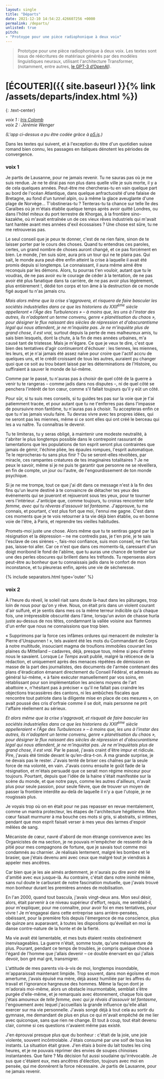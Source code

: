 ```yaml
---
layout: single
title: "Départs"
date: 2021-12-10 14:54:22.426607256 +0000
permalink: /departs/
unlisted: true
pitch:
- "Protoype pour une pièce radiophonique à deux voix"
---
```


> Prototype pour une pièce radiophonique à deux voix. Les textes sont issus de réécritures de matériaux générés par des modèles linguistiques neuraux, utilisant l'architecture Transformer, (notamment, entre autres, [le GPT-3 d’OpenAI](https://beta.openai.com/overview)).

# [ÉCOUTER]({{ site.baseurl }}{% link /assets/departs/index.html %})
{: .text-center}

*voix 1 : [Iris Colomb](https://www.iriscolomb.com/)*  
*voix 2 : Jérémie Wenger*

*(L'app ci-dessus a pu être codée gràce à [p5.js](https://p5js.org/).)*

Dans les textes qui suivent, et à l'exception du titre d'un quotidien suisse romand bien connu, les passages en italiques dénotent les périodes de convergence.

### voix 1

Je partis de Lausanne, pour ne jamais revenir. Tu ne sauras pas où je me suis
rendue. Je ne te dirai pas non plus dans quelle ville je suis morte, il y a de
cela quelques années. Peut-être me chercheras-tu en vain quelque part au bord
de l'océan Atlantique, dans quelque anfractuosité d'une falaise de Bretagne, au
fond d'un tunnel alpin, ou à même la glace aveuglante d'une plage de Norvège...
T'obstineras-tu ? Tenteras-tu ta chance sur telle île des Caraïbes où je
m'étais établie quelque temps après avoir quitté Londres, ou dans l'hôtel
miteux du port terrestre de Khorgas, à la frontière sino-kazakhe, où m'avait
entraînée un de ces vieux rêves industriels qui m'avait tant hantée avant mes
années d'exil écossaises ? Une chose est sûre, tu ne me retrouveras pas.

Le seul conseil que je peux te donner, c'est de ne rien faire, sinon de te
laisser porter par le cours des choses. Quand tu entendras ces paroles, certes,
un grand nombre de choses auront changé, et ce pas forcément en bien. Le monde,
j'en suis sûre, aura pris un tour qui ne te plaira pas. Qui sait, le monde aura
peut-être enfin atteint la crise à laquelle il avait été promis depuis si
longtemps. Le connaissant, il aura même aimé être reconquis par les démons.
Alors, tu pourras t'en vouloir, autant que tu le voudras, de ne pas avoir eu le
courage de céder à la tentation, de ne pas avoir été plus fanatique dans ta
carrière, de ne pas avoir plus légèrement, plus entièrement !, dédié ton corps
et ton âme à la destruction de ce monde figé auquel tu n'as jamais cru.

*Mais alors même que la crise s'aggravera, et risquera de faire basculer les
sociétés industrielles dans ce que les historiens du XXII<sup>ème</sup> siècle
appelleront « l'Âge des Turbulences » – à moins que, les uns à l'instar des
autres, ils n'adoptent un terme convenu, genre « planétisation du chaos », pour
désigner le flux naissant des siècles de répression et d'obscurantisme légal
qui nous attendent, je ne m'inquiète pas. Je ne m'inquiète plus de grand chose,
il est vrai,* surtout depuis la perte de mes malheureux amis, tu sais bien
lesquels, dont la chute, à la fin de mes années urbaines, m'a causé tant de
tristesse. Mais je m'égare. Ce que je veux te dire, c'est que bien des
tentatives d'agir continueront d'échouer : les tiennes, les miennes, les leurs,
et je n'ai jamais été assez naïve pour croire que l'actif accru de quelques
uns, et le crédit croissant de tous les autres, auraient pu changer quoi que ce
soit au trou béant laissé par les déterminations de l'Histoire, ou suffiraient
à sauver le monde de lui-même.

Comme par le passé, tu n'auras pas à choisir de quel côté de la guerre à venir
tu te rangeras – comme jadis dans nos disputes –, ni de quel côté se penchera
l'intérêt de ton cœur, comme s'il fallait toujours qu'il y eût un côté.

Pour sûr, si tu suis mes conseils, si tu guides tes pas sur la voie que je t'ai
patiemment tracée, et pour autant que tu ne t'enferres pas dans l'impasse de
poursuivre mon fantôme, tu n'auras pas à choisir. Tu accepteras enfin ce que tu
n'as jamais voulu faire. Tu devras vivre avec tes propres idées, qui ne seront
pas les miennes, même si ce sont elles qui ont créé le berceau qui les a vu
naître. Tu connaîtras le devenir.

Tu te limiteras, tu y seras obligé, à maintenir une modeste neutralité, à
t'abriter le plus longtemps possible dans le contrepoint rassurant de
lamentations que les populations de ton esprit seront plus contraintes que
jamais de gémir, l'échine pliée, les épaules rompues, l'esprit automatique. Te
le reprocheras-tu sans plus finir ? Ou se seront-elles révoltées, par miracle,
ces rampantes créatures de tes imaginaires totalitaires ? Je ne peux le savoir,
même si je ne puis te garantir que personne ne se réveillera, en fin de compte,
un jour ou l'autre, de l'engourdissement de ton monde psychique.

Si je ne me trompe, tout ce que j'ai dit dans ce message n'est à la fin des
fins qu'un leurre destiné à te convaincre de détacher tes yeux des événements
qui se joueront et rejoueront sous tes yeux, pour te tourner vers l'intérieur.
J'anticipe que, comme toujours, tu croiras rencontrer *telle femme, avec qui tu
rêveras d'assouvir tel fantasme*. J'approuve, tu me connais, et pourtant, c'est
plus fort que moi, l'ennui me gagne. C'est dans ces moments que je te vois
retourner à ta vie déjà bien établie, ou en bonne voie de l'être, à Paris, et
reprendre tes vieilles habitudes.

Promets-moi juste une chose. Alors même que tu te sentiras gagné par la
résignation et la dépression – ne me contredis pas, je t'en prie, je te sais
l'esclave de ces sirènes –, fais-moi confiance, suis mon conseil, ne t'en fais
pas, laisse-toi aller. Car ce n'est que dans ces moments-là, caressant d'un
doigt moribond le fond de l'abîme, que tu auras une chance de tomber sur une
des perles obscures qui brillent dans les tréfonds. Tu repenseras alors
peut-être au bonheur que tu connaissais jadis dans le confort de mon
inconstance, et tu pleureras enfin, après une vie de sécheresse.

{% include separators.html type='outer' %}

### voix 2

À l'heure du réveil, le soleil riait sans doute là-haut dans les pâturages,
trop loin de nous pour qu'on y rêve. Nous, on était pris dans un violent
courant d'air sulfuré, et je sentis dans mes os la même terreur indicible qu'à
chaque fois, une irrépressible obscurité dans l'âme, lorsqu'un avion de chasse
hurla juste au-dessus de nos têtes, condamnant la vallée voisine aux flammes
d'un enfer que nous ne connaissions que trop bien.

« Supprimons par la force ces infâmes ordures qui menacent de molester la
Pierre d'Unspunnen ! », tels avaient été les mots du Commandant de Corps à
notre multitude, insouciant magma de troufions immobiles couvrant les plaines
du Mittelland – cadavres, déjà, presque tous, même si peu d'entre nous le
savaient. Lorsque _Le Temps_ avait publié, malgré la réticence de la rédaction,
et uniquement après des menaces répétées de démission en masse de la part des
journalistes, des documents de l'armée contenant des plans d'éradication
émanant directement du Conseil Fédéral, et adressés au général lui-même, « à
faire exécuter manuellement par vos soins, en rétablissant pour son
implémentation les anciens moyens de l'art abattoire », n'hésitant pas à
préciser « qu'il ne fallait pas craindre les objections tracassières des
cantons, ni les ambûches fiscales que rencontre tout patriote dans la diligente
mise en place de ces mesures », on avait poussé des cris d'orfraie comme il se
doit, mais personne ne prit l'affaire réellement au sérieux.

*Et alors même que la crise s'aggravait, et risquait de faire basculer les
sociétés industrielles dans ce que les historiens du XXII<sup>ème</sup> siècle
appelleraient « l'Âge des Turbulences » – à moins que, les uns à l'instar des
autres, ils n'adoptent un terme convenu, genre « planétisation du chaos », pour
désigner le flux naissant des siècles de répression et d'obscurantisme légal
qui nous attendent, je ne m'inquiétai pas. Je ne m'inquiétais plus de grand
chose, il est vrai.* Par le passé, j'avais craint d'être impur et ridicule.
Pire, j'avais été timide devant le qu’en-dira-t-on. À ma grande surprise, je ne
devais pas le rester. J'avais tenté de briser ces chaînes par la seule force de
ma volonté, en vain. J'avais connu ensuite le goût fade de la résignation, et
m'étais persuadé que ce serait mon régime minceur pour toujours. Pourtant,
depuis que l'idée de la haine s'était manifestée sur la scène du monde, et que
notre pays, comme les autres d'ailleurs, n'avait plus pour seule passion, pour
seule fièvre, que de trouver un moyen de passer la frontière interdite au-delà
de laquelle il n'y a que l'utopie, je ne rougissais plus.

Je voyais trop où on en était pour ne pas repasser en revue mentalement, comme
un mantra protecteur, les étapes de l'architecture hégélienne. Mon cœur faisait
murmurer à ma bouche ces mots si gris, si abstraits, si intimes, pendant que
mon esprit faisait verser à mes yeux des larmes d'espoir mêlées de sang.

Mécaniste de cœur, navré d'abord de mon étrange connivence avec les
Organicistes de ma section, je ne pouvais m'empêcher de ressentir de la pitié
pour mes compagnons de fortune, que je savais tout comme moi condamnés au
charnier. Je réalisais lentement, malgré les bombes et le brasier, que j'étais
devenu ami avec ceux que malgré tout je viendrais à appeler mes ancêtres.

Car bien que je les aie aimés ardemment, je n'aurais pu dire avoir été lié
d'amitié avec eux jusque-là. Au contraire, c'était dans notre inimité même,
sans nul doute le carburant de notre fascination mutuelle, que j'avais trouvé
mon bonheur durant les premières années de mobilisation.

En l'an 2000, quand tout bascula, j'avais vingt-deux ans. Mon seul désir,
alors, était parvenir à ce niveau supérieur d'effort, requis, me semblait-il,
pour m'expliquer, pour me connaître, pour avoir foi en mes tentatives, pour
vivre ! Je m'engageai dans cette entreprise sans arrière-pensées, obéissant,
pour la première fois depuis l'émergence de ma conscience, plus de quinze ans
auparavant, à toutes les dispositions qu'éveillait en moi la danse
contre-nature de la honte et de la fierté.

Ma vie avait été lamentable, et mes buts étaient restés obstinément
inenvisageables. La guerre n'était, somme toute, qu'une mésaventure de plus.
Pourant, pendant ce temps de troubles, je compris quelque chose à l'égard de
l'homme que j'allais devenir – ce double énervant en qui j'allais devoir, bon
gré mal gré, transmigrer.

L'attitude de mes parents vis-à-vis de moi, longtemps insondable,
m'apparaissait maintenant limpide. Trop souvent, dans mon égoïsme et mon
amertume, j'avais épuisé ma mère, déjà assez humiliée par les affres du travail
et l'ignorance hargneuse des hommes. Même la façon dont je m'adorais moi-même,
alors un obstacle insurmontable, semblait s'être purgée d'elle-même, et je
remarquais avec étonnement, chaque fois que j'étais amoureux de *telle femme,
avec qui je rêvais d'assouvir tel fantasme*, l'engouement avec lequel
j'accueillais la grande influence qu'elle allait exercer sur ma vie
personnelle. J'avais songé déjà à tout cela au sortir du gymnase, me demandant
de plus en plus ce qui m'avait empêché de me lier avec quiconque, sans que rien
ne change. Et tout à coup, tout était devenu clair, comme si ces questions
n'avaient même pas existé.

J'en éprouvai presque plus que du bonheur : c'était de la joie, une joie
violente, souvent incôntrolable. J'étais consumé par une soif de tous les
instants. La situation était grave. J'en étais à boire du lait toutes les cinq
heures, et je ne pouvais réprimer des envies de soupes chinoises instantanées.
Que faire ? Ma décision fut aussi soudaine qu'irrévocable. Je sus que c'étaient
eux, mes ancêtres d'élection, toujours avec moi en pensée, qui me donnèrent la
force nécessaire. Je partis de Lausanne, pour ne jamais revenir. 

